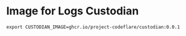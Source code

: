 # Image for Logs Custodian

```shell
export CUSTODIAN_IMAGE=ghcr.io/project-codeflare/custodian:0.0.1
```
